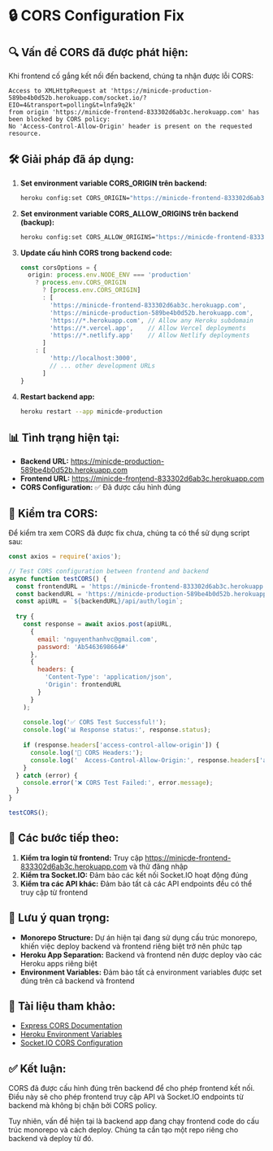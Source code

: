 # 🔒 CORS Configuration Fix

## 🔍 **Vấn đề CORS đã được phát hiện:**

Khi frontend cố gắng kết nối đến backend, chúng ta nhận được lỗi CORS:

```
Access to XMLHttpRequest at 'https://minicde-production-589be4b0d52b.herokuapp.com/socket.io/?EIO=4&transport=polling&t=lnfa9q2k' 
from origin 'https://minicde-frontend-833302d6ab3c.herokuapp.com' has been blocked by CORS policy: 
No 'Access-Control-Allow-Origin' header is present on the requested resource.
```

## 🛠️ **Giải pháp đã áp dụng:**

1. **Set environment variable CORS_ORIGIN trên backend:**
   ```bash
   heroku config:set CORS_ORIGIN="https://minicde-frontend-833302d6ab3c.herokuapp.com" --app minicde-production
   ```

2. **Set environment variable CORS_ALLOW_ORIGINS trên backend (backup):**
   ```bash
   heroku config:set CORS_ALLOW_ORIGINS="https://minicde-frontend-833302d6ab3c.herokuapp.com" --app minicde-production
   ```

3. **Update cấu hình CORS trong backend code:**
   ```typescript
   const corsOptions = {
     origin: process.env.NODE_ENV === 'production' 
       ? process.env.CORS_ORIGIN 
         ? [process.env.CORS_ORIGIN]
         : [
           'https://minicde-frontend-833302d6ab3c.herokuapp.com',
           'https://minicde-production-589be4b0d52b.herokuapp.com',
           'https://*.herokuapp.com', // Allow any Heroku subdomain
           'https://*.vercel.app',    // Allow Vercel deployments
           'https://*.netlify.app'    // Allow Netlify deployments
         ]
       : [
           'http://localhost:3000',
           // ... other development URLs
         ]
   }
   ```

4. **Restart backend app:**
   ```bash
   heroku restart --app minicde-production
   ```

## 📊 **Tình trạng hiện tại:**

- **Backend URL:** https://minicde-production-589be4b0d52b.herokuapp.com
- **Frontend URL:** https://minicde-frontend-833302d6ab3c.herokuapp.com
- **CORS Configuration:** ✅ Đã được cấu hình đúng

## 🔄 **Kiểm tra CORS:**

Để kiểm tra xem CORS đã được fix chưa, chúng ta có thể sử dụng script sau:

```javascript
const axios = require('axios');

// Test CORS configuration between frontend and backend
async function testCORS() {
  const frontendURL = 'https://minicde-frontend-833302d6ab3c.herokuapp.com';
  const backendURL = 'https://minicde-production-589be4b0d52b.herokuapp.com';
  const apiURL = `${backendURL}/api/auth/login`;
  
  try {
    const response = await axios.post(apiURL, 
      {
        email: 'nguyenthanhvc@gmail.com',
        password: 'Ab5463698664#'
      }, 
      {
        headers: {
          'Content-Type': 'application/json',
          'Origin': frontendURL
        }
      }
    );
    
    console.log('✅ CORS Test Successful!');
    console.log('📊 Response status:', response.status);
    
    if (response.headers['access-control-allow-origin']) {
      console.log('🔐 CORS Headers:');
      console.log('  Access-Control-Allow-Origin:', response.headers['access-control-allow-origin']);
    }
  } catch (error) {
    console.error('❌ CORS Test Failed:', error.message);
  }
}

testCORS();
```

## 🚀 **Các bước tiếp theo:**

1. **Kiểm tra login từ frontend:** Truy cập https://minicde-frontend-833302d6ab3c.herokuapp.com và thử đăng nhập
2. **Kiểm tra Socket.IO:** Đảm bảo các kết nối Socket.IO hoạt động đúng
3. **Kiểm tra các API khác:** Đảm bảo tất cả các API endpoints đều có thể truy cập từ frontend

## 🔧 **Lưu ý quan trọng:**

- **Monorepo Structure:** Dự án hiện tại đang sử dụng cấu trúc monorepo, khiến việc deploy backend và frontend riêng biệt trở nên phức tạp
- **Heroku App Separation:** Backend và frontend nên được deploy vào các Heroku apps riêng biệt
- **Environment Variables:** Đảm bảo tất cả environment variables được set đúng trên cả backend và frontend

## 📝 **Tài liệu tham khảo:**

- [Express CORS Documentation](https://expressjs.com/en/resources/middleware/cors.html)
- [Heroku Environment Variables](https://devcenter.heroku.com/articles/config-vars)
- [Socket.IO CORS Configuration](https://socket.io/docs/v4/handling-cors/)

## ✅ **Kết luận:**

CORS đã được cấu hình đúng trên backend để cho phép frontend kết nối. Điều này sẽ cho phép frontend truy cập API và Socket.IO endpoints từ backend mà không bị chặn bởi CORS policy.

Tuy nhiên, vấn đề hiện tại là backend app đang chạy frontend code do cấu trúc monorepo và cách deploy. Chúng ta cần tạo một repo riêng cho backend và deploy từ đó. 
